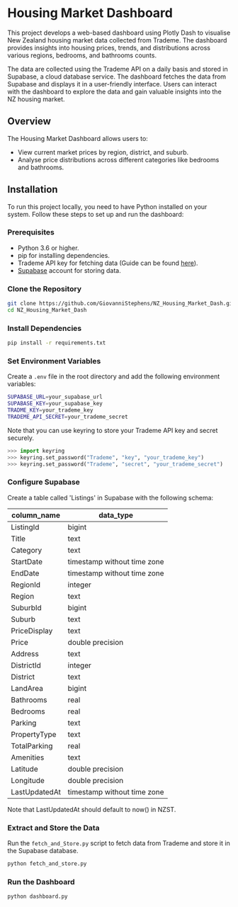 # Housing Market Dashboard

This project develops a web-based dashboard using Plotly Dash to visualise New Zealand housing market data collected from Trademe. The dashboard provides insights into housing prices, trends, and distributions across various regions, bedrooms, and bathrooms counts.

The data are collected using the Trademe API on a daily basis and stored in Supabase, a cloud database service. The dashboard fetches the data from Supabase and displays it in a user-friendly interface. Users can interact with the dashboard to explore the data and gain valuable insights into the NZ housing market.

## Overview

The Housing Market Dashboard allows users to:
- View current market prices by region, district, and suburb.
- Analyse price distributions across different categories like bedrooms and bathrooms.

## Installation

To run this project locally, you need to have Python installed on your system. Follow these steps to set up and run the dashboard:

### Prerequisites

- Python 3.6 or higher.
- pip for installing dependencies.
- Trademe API key for fetching data (Guide can be found [here](https://developer.trademe.co.nz/)).
- [Supabase](https://supabase.com/) account for storing data.

### Clone the Repository

```bash
git clone https://github.com/GiovanniStephens/NZ_Housing_Market_Dash.git
cd NZ_Housing_Market_Dash
```

### Install Dependencies

```bash
pip install -r requirements.txt
```

### Set Environment Variables

Create a `.env` file in the root directory and add the following environment variables:

```bash
SUPABASE_URL=your_supabase_url
SUPABASE_KEY=your_supabase_key
TRADME_KEY=your_trademe_key
TRADEME_API_SECRET=your_trademe_secret
```
Note that you can use keyring to store your Trademe API key and secret securely. 

```python
>>> import keyring
>>> keyring.set_password("Trademe", "key", "your_trademe_key")
>>> keyring.set_password("Trademe", "secret", "your_trademe_secret")
```

### Configure Supabase

Create a table called 'Listings' in Supabase with the following schema:

| column_name  | data_type                   |
| ------------ | --------------------------- |
| ListingId    | bigint                      |
| Title        | text                        |
| Category     | text                        |
| StartDate    | timestamp without time zone |
| EndDate      | timestamp without time zone |
| RegionId     | integer                     |
| Region       | text                        |
| SuburbId     | bigint                      |
| Suburb       | text                        |
| PriceDisplay | text                        |
| Price        | double precision            |
| Address      | text                        |
| DistrictId   | integer                     |
| District     | text                        |
| LandArea     | bigint                      |
| Bathrooms    | real                        |
| Bedrooms     | real                        |
| Parking      | text                        |
| PropertyType | text                        |
| TotalParking | real                        |
| Amenities    | text                        |
| Latitude     | double precision            |
| Longitude    | double precision            |
| LastUpdatedAt| timestamp without time zone |

Note that LastUpdatedAt should default to now() in NZST. 

### Extract and Store the Data

Run the `fetch_and_Store.py` script to fetch data from Trademe and store it in the Supabase database.

```bash
python fetch_and_store.py
```

### Run the Dashboard

```bash
python dashboard.py
```